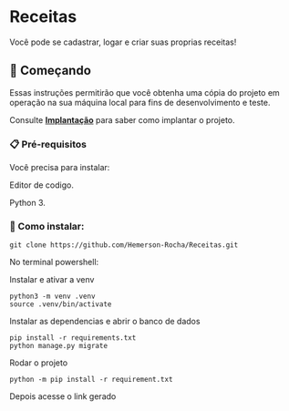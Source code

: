 # Receitas

Você pode se cadastrar, logar e criar suas proprias receitas!

## 🚀 Começando

Essas instruções permitirão que você obtenha uma cópia do projeto em operação na sua máquina local para fins de desenvolvimento e teste.

Consulte **[Implantação](#-implanta%C3%A7%C3%A3o)** para saber como implantar o projeto.

### 📋 Pré-requisitos

Você precisa para instalar:

Editor de codigo. 

Python 3.


### 🔧 Como instalar:


```
git clone https://github.com/Hemerson-Rocha/Receitas.git
```
No terminal powershell:

Instalar e ativar a venv
```
python3 -m venv .venv
source .venv/bin/activate
```

Instalar as dependencias e abrir o banco de dados
```
pip install -r requirements.txt
python manage.py migrate
```

Rodar o projeto
```
python -m pip install -r requirement.txt
```

Depois acesse o link gerado 

